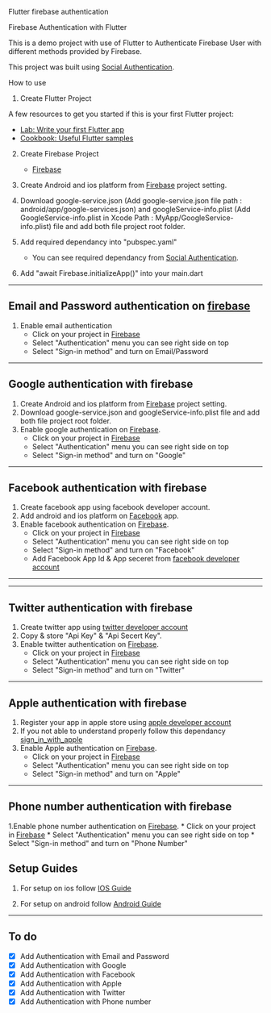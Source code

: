 Flutter firebase authentication 

Firebase Authentication with Flutter

This is a demo project with use of Flutter to Authenticate Firebase User with different methods provided by Firebase.

This project was built using [Social Authentication](https://firebase.flutter.dev/docs/auth/social/).

How to use

1. Create Flutter Project 
  
  A few resources to get you started if this is your first Flutter project:

- [Lab: Write your first Flutter app](https://flutter.dev/docs/get-started/codelab)
- [Cookbook: Useful Flutter samples](https://flutter.dev/docs/cookbook)

2. Create Firebase Project 
   - [Firebase](https://console.firebase.google.com/)

3. Create Android and ios platform from [Firebase](https://console.firebase.google.com/) project setting.

4. Download google-service.json (Add google-service.json file path : android/app/google-services.json) and googleService-info.plist (Add GoogleService-info.plist in Xcode Path : MyApp/GoogleService-info.plist) file and add both file project root folder.

5. Add required dependancy into "pubspec.yaml" 
   * You can see required dependancy from [Social Authentication](https://firebase.flutter.dev/docs/auth/social/).

6. Add "await Firebase.initializeApp()" into your main.dart 

--------------------------------------------------------------------------------------------------------

## Email and Password authentication on [firebase](https://console.firebase.google.com/)

  1. Enable email authentication 
     * Click on your project in [Firebase](https://console.firebase.google.com/) 
     * Select "Authentication" menu you can see right side on top 
     * Select "Sign-in method" and turn on Email/Password

--------------------------------------------------------------------------------------------------------

## Google authentication with firebase
   
  1. Create Android and ios platform from [Firebase](https://console.firebase.google.com/) project setting.
  2. Download google-service.json and googleService-info.plist file and add both file project root folder.
  3. Enable google authentication on [Firebase](https://console.firebase.google.com/).
     * Click on your project in [Firebase](https://console.firebase.google.com/) 
     * Select "Authentication" menu you can see right side on top 
     * Select "Sign-in method" and turn on "Google"

--------------------------------------------------------------------------------------------------------

## Facebook authentication with firebase

  1. Create facebook app using facebook developer account.
  2. Add android and ios platform on [Facebook](https://developers.facebook.com/apps/) app.
  3. Enable facebook authentication on [Firebase](https://console.firebase.google.com/).
     * Click on your project in [Firebase](https://console.firebase.google.com/) 
     * Select "Authentication" menu you can see right side on top 
     * Select "Sign-in method" and turn on "Facebook"
     * Add Facebook App Id & App seceret from [facebook developer account](https://developers.facebook.com/apps)      

--------------------------------------------------------------------------------------------------------     

--------------------------------------------------------------------------------------------------------

## Twitter authentication with firebase

  1. Create twitter app using [twitter developer account](https://developer.twitter.com/en/apps)
  2. Copy & store "Api Key" & "Api Secert Key".
  3. Enable twitter authentication on [Firebase](https://console.firebase.google.com).
     * Click on your project in [Firebase](https://console.firebase.google.com/) 
     * Select "Authentication" menu you can see right side on top 
     * Select "Sign-in method" and turn on "Twitter"
     
--------------------------------------------------------------------------------------------------------     

## Apple authentication with firebase

  1. Register your app in apple store using [apple developer account](https://developer.apple.com)
  2. If you not able to understand properly follow this dependancy [sign_in_with_apple](https://pub.dev/packages/sign_in_with_apple)
  2. Enable Apple authentication on [Firebase](https://console.firebase.google.com/).
     * Click on your project in [Firebase](https://console.firebase.google.com/) 
     * Select "Authentication" menu you can see right side on top 
     * Select "Sign-in method" and turn on "Apple"
     
--------------------------------------------------------------------------------------------------------  

## Phone number authentication with firebase

1.Enable phone number authentication on [Firebase](https://console.firebase.google.com).
     * Click on your project in [Firebase](https://console.firebase.google.com) 
     * Select "Authentication" menu you can see right side on top 
     * Select "Sign-in method" and turn on "Phone Number"


## Setup Guides

1. For setup on ios follow [IOS Guide](lib/IosGuide.md)

2. For setup on android follow [Android Guide](lib/AndroidGuide.md)

--------------------------------------------------------------------------------------------------------     

## To do

- [x] Add Authentication with Email and Password
- [x] Add Authentication with Google
- [x] Add Authentication with Facebook
- [x] Add Authentication with Apple
- [x] Add Authentication with Twitter
- [x] Add Authentication with Phone number